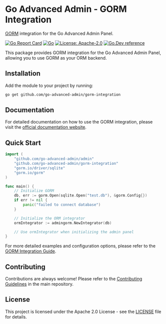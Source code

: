 # Go Advanced Admin - GORM Integration

[GORM](https://gorm.io/) integration for the Go Advanced Admin Panel.

[![Go Report Card](https://goreportcard.com/badge/github.com/go-advanced-admin/orm-gorm)](https://goreportcard.com/report/github.com/go-advanced-admin/orm-gorm)
[![Go](https://github.com/go-advanced-admin/orm-gorm/actions/workflows/tests.yml/badge.svg)](https://github.com/go-advanced-admin/orm-gorm/actions/workflows/tests.yml)
[![License: Apache-2.0](https://img.shields.io/badge/license-Apache%202.0-blue.svg)](LICENSE)
[![Go.Dev reference](https://img.shields.io/badge/go.dev-reference-blue?logo=go&logoColor=white)](https://pkg.go.dev/github.com/go-advanced-admin/orm-gorm?tab=doc)

This package provides GORM integration for the Go Advanced Admin Panel, allowing you to use GORM as your ORM backend.

## Installation

Add the module to your project by running:

```sh
go get github.com/go-advanced-admin/gorm-integration
```

## Documentation

For detailed documentation on how to use the GORM integration, please visit the [official documentation website](https://goadmin.dev/gprm.html).

## Quick Start

```go
import (
    "github.com/go-advanced-admin/admin"
    "github.com/go-advanced-admin/gorm-integration"
    "gorm.io/driver/sqlite"
    "gorm.io/gorm"
)

func main() {
    // Initialize GORM
    db, err := gorm.Open(sqlite.Open("test.db"), &gorm.Config{})
    if err != nil {
        panic("failed to connect database")
    }

    // Initialize the ORM integrator
    ormIntegrator := admingorm.NewIntegrator(db)

    // Use ormIntegrator when initializing the admin panel
}
```

For more detailed examples and configuration options, please refer to the [GORM Integration Guide](https://goadmin.dev/gorm.html).

## Contributing

Contributions are always welcome! Please refer to the [Contributing Guidelines](https://github.com/go-advanced-admin/admin/blob/main/CONTRIBUTING.md) in the main repository.

## License

This project is licensed under the Apache 2.0 License - see the [LICENSE](LICENSE) file for details.
